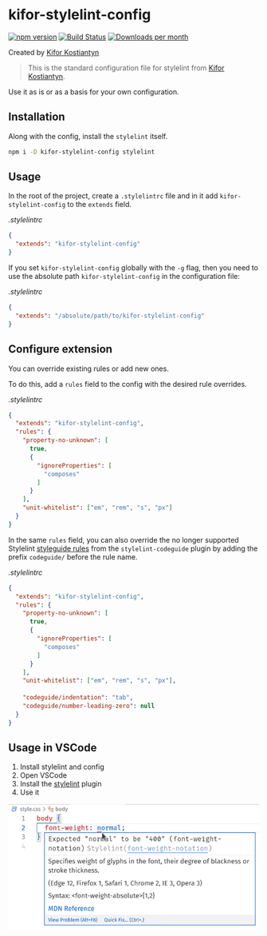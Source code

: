 # kifor-stylelint-config

[![npm version](https://img.shields.io/npm/v/kifor-stylelint-config?logo=npm&logoColor=fff)](https://www.npmjs.com/package/kifor-stylelint-config)
[![Build Status](https://img.shields.io/github/actions/workflow/status/kiforks/kifor-stylelint-config/deploy.yml?query=workflow%3Adeploys&logo=github)](https://github.com/kiforks/kifor-stylelint-config/actions/workflows/deploy.yml?query=workflow%3Adeploy)
[![Downloads per month](https://img.shields.io/npm/dm/kifor-stylelint-config)](https://npmcharts.com/compare/kifor-stylelint-config)

Created by [Kifor Kostiantyn][author-url]

> This is the standard configuration file for stylelint from [Kifor Kostiantyn](https://www.linkedin.com/in/kiforks/).

Use it as is or as a basis for your own configuration.

## Installation

Along with the config, install the `stylelint` itself.

```sh
npm i -D kifor-stylelint-config stylelint
```

## Usage

In the root of the project, create a `.stylelintrc` file and in it add `kifor-stylelint-config` to the `extends` field.

_.stylelintrc_

```json
{
  "extends": "kifor-stylelint-config"
}
```

If you set `kifor-stylelint-config` globally with the `-g` flag, then you need to use the absolute path `kifor-stylelint-config` in the configuration file:

_.stylelintrc_

```json
{
  "extends": "/absolute/path/to/kifor-stylelint-config"
}
```

## Configure extension

You can override existing rules or add new ones.

To do this, add a `rules` field to the config with the desired rule overrides.

_.stylelintrc_

```json
{
  "extends": "kifor-stylelint-config",
  "rules": {
    "property-no-unknown": [
      true,
      {
        "ignoreProperties": [
          "composes"
        ]
      }
    ],
    "unit-whitelist": ["em", "rem", "s", "px"]
  }
}
```

In the same `rules` field, you can also override the no longer supported Stylelint [styleguide rules](https://github.com/firefoxic/stylelint-codeguide/blob/main/docs/user-guide/rules.md#rules) from the `stylelint-codeguide` plugin by adding the prefix `codeguide/` before the rule name.

_.stylelintrc_

```json
{
  "extends": "kifor-stylelint-config",
  "rules": {
    "property-no-unknown": [
      true,
      {
        "ignoreProperties": [
          "composes"
        ]
      }
    ],
    "unit-whitelist": ["em", "rem", "s", "px"],

    "codeguide/indentation": "tab",
    "codeguide/number-leading-zero": null
  }
}
```

## Usage in VSCode

1. Install stylelint and config
2. Open VSCode
3. Install the [stylelint](https://marketplace.visualstudio.com/items?itemName=stylelint.vscode-stylelint) plugin
4. Use it

![Inconsistencies with the config rules are underlined with a red wavy line, hovering over it will bring up a popup with the error description.](vscode-error.png)

[author-url]: https://www.linkedin.com/in/kiforks/









